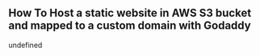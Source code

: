 ## How To Host a static website in AWS S3 bucket and mapped to a custom domain with Godaddy

undefined